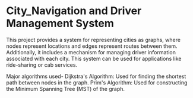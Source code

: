 # City_Navigation and Driver Management System

This project provides a system for representing cities as graphs, where nodes represent locations and edges represent routes between them. Additionally, it includes a mechanism for managing driver information associated with each city. This system can be used for applications like ride-sharing or cab services.

Major algorithms used-
Dijkstra's Algorithm: Used for finding the shortest path between nodes in the graph.
Prim's Algorithm: Used for constructing the Minimum Spanning Tree (MST) of the graph.
